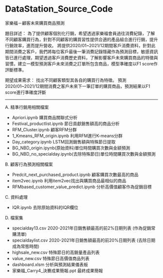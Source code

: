 # DataStation_Source_Code

家樂福－顧客未來購買商品預測

題目詳述：
為了提供顧客個別化行銷，希望透過家樂福會員過往消費紀錄，了解不同顧客購買行為，針對不同顧客的購買習性提供合適的產品組合進行行銷，提升行銷效率，進而提升營收。
將提供2020/01~2021/12期間客戶消費資料，針對此期間消費之客戶，我們將每位客戶最後一筆消費記錄隱藏作為預測目標，敏感資訊皆已進行處理，期望透過客戶消費歷史資料，了解影響客戶未來購買商品的特徵與習慣，建立一模型預測客戶未來消費之訂單所包含商品，模型準確度以F1 score作評斷標準。

期望成果需求：
找出不同顧客類型其各自的購買行為特徵。
預測2020/01~2021/12期間消費之客戶未來下一筆訂單的購買商品，預測結果以F1 score進行準確度評斷

-------------------------------------------------------------------------------------------------------------------------------------------------


A. 精準行銷用相關檔案
  - Apriori.ipynb 購買商品關聯式分析
  - Festival_productlist.ipynb  節日貢獻銷售額高的商品分析
  - RFM_Cluster.ipynb 顧客RFM分群
  - 1_Kmeans_RFM_origin.ipynb 利用RFM進行K-means分群
  - Day_category.ipynb LSTM回測銷售額與特殊節日提取
  - BG_NBD_origin.ipynb(原始資料)單位時間購買次數與金額預測
  - BG_NBD_no_specialday.ipynb(去除特殊節日)單位時間購買次數與金額預測


B. 顧客行為預測相關檔案
  - Predcit_next_purchased_product.ipynb 顧客購買次數最高的商品
  - item2vec.ipynb 利用item2vec找出與購買商品最相似的商品
  - RFMbased_customer_value_predict.ipynb 分析高價值顧客作為促銷目標

C. 資料處理
  - IQR.ipynb 去除原始資料的IQR欄位

D. 檔案集
  - specialday13.csv 2020-2021年日銷售額最高的前2%日期列表 (作為促銷常購清單)
  - specialdaylist.csv 2020-2021年日銷售額最高的前20%日期列表 (去除日期成為常態時間)
  - highsale_new.csv 特殊節日的高銷量產品列表
  - value_new.csv 特殊節日高價值商品列表
  - dashboard.xlsm 分析與預測結果儀表板
  - 家樂福_Carry4_決賽成果簡報.ppt 最終成果簡報

